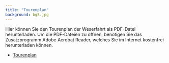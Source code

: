 ```yaml
---
title: "Tourenplan"
background: bg8.jpg
---
```

Hier können Sie den Tourenplan der Weserfahrt als PDF-Datei herunterladen.
Um die PDF-Dateien zu öffnen, benötigen Sie das Zusatzprogramm Adobe Acrobat Reader, welches Sie im Internet kostenfrei herunterladen können.
- [Tourenplan](/assets/images/Tourenplan%2015%20-29%2007%20%202017.pdf)
